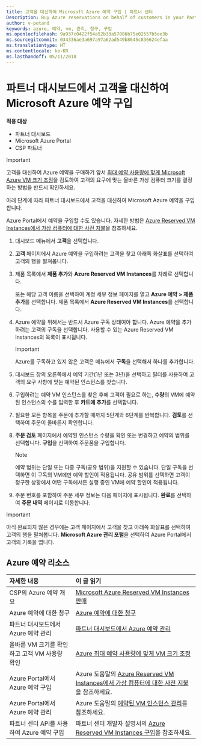 ```yaml
---
title: 고객을 대신하여 Microsoft Azure 예약 구입 | 파트너 센터
Description: Buy Azure reservations on behalf of customers in your Partner Dashboard.
author: v-petand
keywords: azure, 예약, vm, 관리, 청구, 구입
ms.openlocfilehash: 9a937c0422f54a52b33a57086b75e02557b5ee3b
ms.sourcegitcommit: 034336ae3a697a97a62ad549b8645c836624efaa
ms.translationtype: HT
ms.contentlocale: ko-KR
ms.lasthandoff: 05/11/2018
---
```

# <a name="buy-microsoft-azure-reservations-on-behalf-of-your-customers-in-the-partner-dashboard"></a>파트너 대시보드에서 고객을 대신하여 Microsoft Azure 예약 구입 

**적용 대상**

-  파트너 대시보드
-  Microsoft Azure Portal
-  CSP 파트너

>[!IMPORTANT]
>고객을 대신하여 Azure 예약을 구매하기 앞서 [최대 예약 사용량에 맞게 Microsoft Azure VM 크기 조정](azure-usage.md)을 검토하여 고객의 요구에 맞는 올바른 가상 컴퓨터 크기를 결정하는 방법을 반드시 확인하세요. 

아래 단계에 따라 파트너 대시보드에서 고객을 대신하여 Microsoft Azure 예약을 구입합니다.

Azure Portal에서 예약을 구입할 수도 있습니다. 자세한 방법은 [Azure Reserved VM Instances에서 가상 컴퓨터에 대한 사전 지불](https://docs.microsoft.com/azure/virtual-machines/windows/prepay-reserved-vm-instances)을 참조하세요.

1. 대시보드 메뉴에서 **고객**을 선택합니다.  

2. **고객** 페이지에서 Azure 예약을 구입하려는 고객을 찾고 아래쪽 화살표를 선택하여 고객의 행을 펼쳐봅니다.  

3. 제품 목록에서 **제품 추가**와 **Azure Reserved VM Instances**를 차례로 선택합니다. 

    또는 해당 고객 이름을 선택하여 계정 세부 정보 페이지를 열고 **Azure 예약 > 제품 추가**를 선택합니다. 제품 목록에서 **Azure Reserved VM Instances**를 선택합니다. 

4. Azure 예약을 위해서는 반드시 Azure 구독 상태여야 합니다. Azure 예약을 추가하려는 고객의 구독을 선택합니다. 사용할 수 있는 Azure Reserved VM Instances의 목록이 표시됩니다. 

    >[!IMPORTANT] 
    >Azure를 구독하고 있지 않은 고객은 메뉴에서 **구독**을 선택해서 하나를 추가합니다. 

5. 대시보드 창의 오른쪽에서 예약 기간(1년 또는 3년)을 선택하고 필터를 사용하여 고객의 요구 사항에 맞는 예약된 인스턴스를 찾습니다.  

6. 구입하려는 예약 VM 인스턴스를 찾은 후에 고객이 필요로 하는, **수량**의 VM에 예약된 인스턴스의 수를 입력한 후 **카트에 추가**를 선택합니다.  

7. 필요한 모든 항목을 주문에 추가할 때까지 5단계와 6단계를 반복합니다. **검토**를 선택하여 주문이 올바른지 확인합니다.  

8. **주문 검토** 페이지에서 예약된 인스턴스 수량을 확인 또는 변경하고 예약의 범위를 선택합니다. **구입**을 선택하여 주문품을 구입합니다. 

    >[!NOTE]
    >예약 범위는 단일 또는 다중 구독(공유 범위)을 지원할 수 있습니다. 단일 구독을 선택하면 이 구독의 VM에만 예약 할인이 적용됩니다. 공유 범위를 선택하면 고객이 청구한 상황에서 어떤 구독에서든 실행 중인 VM에 예약 할인이 적용됩니다. 

9. 주문 번호를 포함하여 주문 세부 정보는 다음 페이지에 표시됩니다. **완료**를 선택하여 **주문 내역** 페이지로 이동합니다. 

>[!IMPORTANT]
>아직 완료되지 않은 경우에는 고객 페이지에서 고객을 찾고 아래쪽 화살표를 선택하여 고객의 행을 펼쳐봅니다. **Microsoft Azure 관리 포털**을 선택하여 Azure Portal에서 고객의 기록을 엽니다.

## <a name="azure-reservations-resources"></a>Azure 예약 리소스
|**자세한 내용**   |**이 글 읽기**    |
|:-----------------------------|:-----------------|
|CSP의 Azure 예약 개요  | [Microsoft Azure Reserved VM Instances 판매](azure-reservations.md) |
|Azure 예약에 대한 청구   |[Azure 예약에 대한 청구](azure-reservations-billing.md)   |
|파트너 대시보드에서 Azure 예약 관리 | [파트너 대시보드에서 Azure 예약 관리](azure-reservations-manage.md)
|올바른 VM 크기를 확인하고 고객 VM 사용량 확인   |[Azure 최대 예약 사용량에 맞게 VM 크기 조정](azure-usage.md)   |
|Azure Portal에서 Azure 예약 구입 | Azure 도움말의 [Azure Reserved VM Instances에서 가상 컴퓨터에 대한 사전 지불](https://docs.microsoft.com/azure/virtual-machines/windows/prepay-reserved-vm-instances)을 참조하세요. |
|Azure Portal에서 Azure 예약 관리   |Azure 도움말의 [예약된 VM 인스턴스 관리](https://docs.microsoft.com/azure/billing/billing-manage-reserved-vm-instance)를 참조하세요.  |
|파트너 센터 API를 사용하여 Azure 예약 구입 | 파트너 센터 개발자 설명서의 [Azure Reserved VM Instances 구입](https://docs.microsoft.com/partner-center/develop/purchase-azure-reserved-vm-instances)을 참조하세요.

 


 
